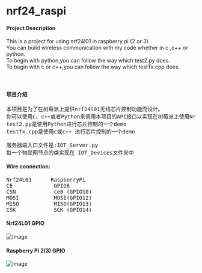 # nrf24_raspi
#### Project Description
This is a project for using nrf24l01 in raspberry pi (2 or 3)  
You can build wireless communication with my code whether in c ,c++ or python.  
To begin with python,you can follow the way which test2.py does.  
To begin with c or c++,you can follow the way which testTx.cpp does.  
<br>
<br>

#### 项目介绍  
<pre>
本项目是为了在树莓派上提供nrf24l01无线芯片控制功能而设计。
你可以使用c、c++或者Python来调用本项目的API接口以实现在树莓派上使用Nrf24L01进行无线通信。
test2.py是使用Python进行芯片控制的一个demo  
testTx.cpp是使用c或c++ 进行芯片控制的一个demo

服务器端入口文件是:IOT_Server.py
每一个物联网节点的类实现在 IOT_Devices文件夹中
</pre>

#### Wire connection:
<pre>
Nrf24L01      RaspberryPi      
CE             GPIO6  
CSN            ce0 (GPIO10)  
MOSI           MOSI(GPIO12)  
MISO           MISO(GPIO13)  
CSK            SCK (GPIO14)  
</pre>
#### Nrf24L01 GPIO
![image](https://raw.githubusercontent.com/at1a5-lxc/nrf24_raspi/master/nrf24l01GPIO.jpg)

#### Raspberry Pi 2(3) GPIO
![image](https://raw.githubusercontent.com/at1a5-lxc/nrf24_raspi/master/raspberrypiGPIO.jpg)








